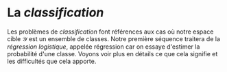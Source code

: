 La *classification*
=======================

Les problèmes de *classification* font références aux cas où notre espace cible $\mathcal{Y}$ est un ensemble de classes. Notre première séquence traitera de la *régression logistique*, appelée régression car on essaye d'estimer la probabilité d'une classe. Voyons voir plus en détails ce que cela signifie et les difficultés que cela apporte.
